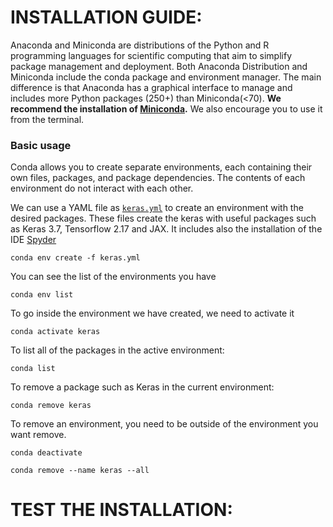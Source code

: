 # INSTALLATION GUIDE:

Anaconda and Miniconda are distributions of the Python and R programming languages for scientific computing that aim to simplify package management and deployment.
Both Anaconda Distribution and Miniconda include the conda package and environment manager. The main difference is that Anaconda has a graphical interface to manage and includes more Python packages (250+) than Miniconda(<70).
**We recommend the installation of [Miniconda](https://docs.anaconda.com/miniconda/miniconda-install/).** We also encourage you to use it from the terminal.

### Basic usage
Conda allows you to create separate environments, each containing their own files, packages, and package dependencies. The contents of each environment do not interact with each other.

We can use a YAML file as [`keras.yml`](https://github.com/Mathmode/COURSE-NNs-PDEs/install/keras.yml) to create an environment with the desired packages. These files create the keras with useful packages such as  Keras 3.7, Tensorflow 2.17 and JAX. It includes also the installation of the IDE [Spyder](https://www.spyder-ide.org/)
   ```
   conda env create -f keras.yml 
   ```
 
You can see the list of the environments you have
  ```
  conda env list
  ```
To go inside the environment we have created, we need to activate it
   ```
   conda activate keras
   ```

To list all of the packages in the active environment:
  ```
  conda list
  ```
To remove a package such as Keras in the current environment:
  ```
  conda remove keras
  ```
To remove an environment, you need to be outside of the environment you want remove.
  ```
  conda deactivate
  ```
  ```
  conda remove --name keras --all
  ```
# TEST THE INSTALLATION:
